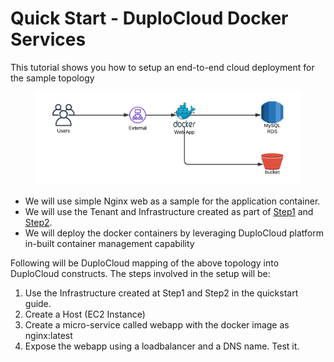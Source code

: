 # Quick Start - DuploCloud Docker Services

This tutorial shows you how to setup an end-to-end cloud deployment for the sample topology&#x20;

<figure><img src="../../../.gitbook/assets/image (3) (2).png" alt=""><figcaption></figcaption></figure>

* We will use simple Nginx web as a sample for the application container.
* We will use the Tenant and Infrastructure created as part of [Step1](../step-1-infrastructure.md) and [Step2](../step-2-tenant.md).
* We will deploy the docker containers by leveraging DuploCloud platform in-built container management capability

Following will be DuploCloud mapping of the above topology into DuploCloud constructs. The steps involved in the setup will be:

1. Use the Infrastructure created at Step1 and Step2 in the quickstart guide.
2. Create a Host (EC2 Instance)&#x20;
3. Create a micro-service called webapp with the docker image as nginx:latest
4. Expose the webapp using a loadbalancer and a DNS name. Test it.
